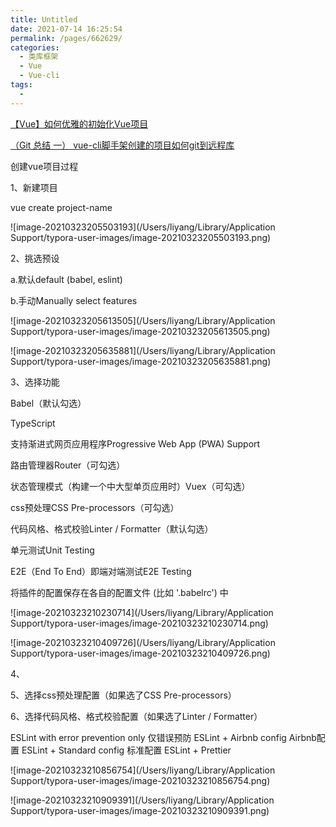 ```yaml
---
title: Untitled
date: 2021-07-14 16:25:54
permalink: /pages/662629/
categories:
  - 类库框架
  - Vue
  - Vue-cli
tags:
  - 
---
```


[【Vue】如何优雅的初始化Vue项目](https://blog.csdn.net/weixin_37841566/article/details/109462083)

[（Git 总结 一） vue-cli脚手架创建的项目如何git到远程库](https://segmentfault.com/a/1190000009565961)

创建vue项目过程

1、新建项目

vue create project-name

![image-20210323205503193](/Users/liyang/Library/Application Support/typora-user-images/image-20210323205503193.png)

2、挑选预设

a.默认default (babel, eslint) 

b.手动Manually select features 

![image-20210323205613505](/Users/liyang/Library/Application Support/typora-user-images/image-20210323205613505.png)

![image-20210323205635881](/Users/liyang/Library/Application Support/typora-user-images/image-20210323205635881.png)

3、选择功能

Babel（默认勾选）

TypeScript

支持渐进式网页应用程序Progressive Web App (PWA) Support

路由管理器Router（可勾选）

状态管理模式（构建一个中大型单页应用时）Vuex（可勾选）

css预处理CSS Pre-processors（可勾选）

代码风格、格式校验Linter / Formatter（默认勾选）

单元测试Unit Testing

E2E（End To End）即端对端测试E2E Testing

将插件的配置保存在各自的配置文件 (比如 '.babelrc') 中

![image-20210323210230714](/Users/liyang/Library/Application Support/typora-user-images/image-20210323210230714.png)

![image-20210323210409726](/Users/liyang/Library/Application Support/typora-user-images/image-20210323210409726.png)

4、

5、选择css预处理配置（如果选了CSS Pre-processors）

6、选择代码风格、格式校验配置（如果选了Linter / Formatter）

ESLint with error prevention only  仅错误预防 
ESLint + Airbnb config  Airbnb配置 
ESLint + Standard config 标准配置 
ESLint + Prettier

![image-20210323210856754](/Users/liyang/Library/Application Support/typora-user-images/image-20210323210856754.png)

![image-20210323210909391](/Users/liyang/Library/Application Support/typora-user-images/image-20210323210909391.png)



